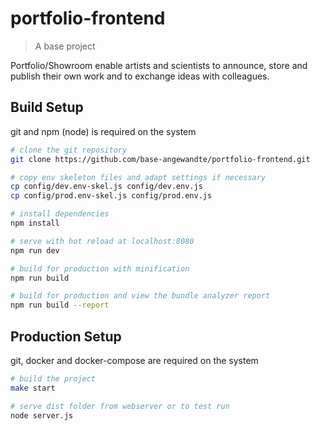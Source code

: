# portfolio-frontend

> A base project

Portfolio/Showroom enable artists and scientists to announce, store and publish their own work and to exchange ideas with colleagues.

## Build Setup

git and npm (node) is required on the system

``` bash
# clone the git repository
git clone https://github.com/base-angewandte/portfolio-frontend.git

# copy env skeleton files and adapt settings if necessary
cp config/dev.env-skel.js config/dev.env.js
cp config/prod.env-skel.js config/prod.env.js

# install dependencies
npm install

# serve with hot reload at localhost:8080
npm run dev

# build for production with minification
npm run build

# build for production and view the bundle analyzer report
npm run build --report

```

## Production Setup

git, docker and docker-compose are required on the system

``` bash
# build the project
make start

# serve dist folder from webserver or to test run
node server.js

```
